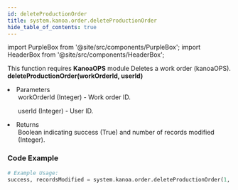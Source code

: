 ```yaml
---
id: deleteProductionOrder
title: system.kanoa.order.deleteProductionOrder
hide_table_of_contents: true
---
```


import PurpleBox from '@site/src/components/PurpleBox';
import HeaderBox from '@site/src/components/HeaderBox';

<PurpleBox>This function requires <b>KanoaOPS</b> module</PurpleBox>
<HeaderBox header="Description">Deletes a work order (kanoaOPS).</HeaderBox>
<HeaderBox header="Syntax">
    <b>deleteProductionOrder(workOrderId, userId)</b>
    <li>Parameters <br />
        <ul>workOrderId (Integer) - Work order ID.</ul>
        <ul>userId (Integer) - User ID.</ul>
    </li>
    <li>Returns <br />
        <ul>Boolean indicating success (True) and number of records modified (Integer).</ul>
    </li>
</HeaderBox>

### Code Example

```python
# Example Usage:
success, recordsModified = system.kanoa.order.deleteProductionOrder(1, 123)
